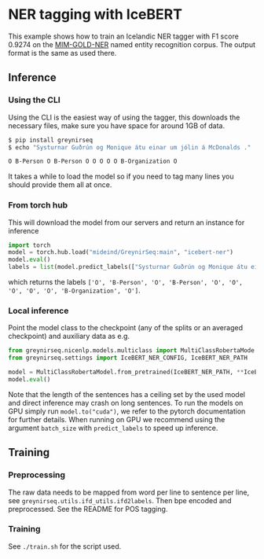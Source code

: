 # NER tagging with IceBERT

This example shows how to train an Icelandic NER tagger with F1 score 0.9274 on the [MIM-GOLD-NER](https://repository.clarin.is/repository/xmlui/handle/20.500.12537/42) named entity recognition corpus. The output format is the same as used there.

## Inference

### Using the CLI

Using the CLI is the easiest way of using the tagger, this downloads the necessary files, make sure you have space for around 1GB of data.

``` bash
$ pip install greynirseq
$ echo "Systurnar Guðrún og Monique átu einar um jólin á McDonalds ." | greynirseq ner --input -

O B-Person O B-Person O O O O O B-Organization O
```

It takes a while to load the model so if you need to tag many lines you should provide them all at once.

### From torch hub

This will download the model from our servers and return an instance for inference

```python
import torch
model = torch.hub.load("mideind/GreynirSeq:main", "icebert-ner")
model.eval()
labels = list(model.predict_labels(["Systurnar Guðrún og Monique átu einar um jólin á McDonalds ."])
```
which returns the labels `['O', 'B-Person', 'O', 'B-Person', 'O', 'O', 'O', 'O', 'O', 'B-Organization', 'O']`.

### Local inference

Point the model class to the checkpoint (any of the splits or an averaged checkpoint) and auxiliary data as e.g.

```python
from greynirseq.nicenlp.models.multiclass import MultiClassRobertaMode
from greynirseq.settings import IceBERT_NER_CONFIG, IceBERT_NER_PATH

model = MultiClassRobertaModel.from_pretrained(IceBERT_NER_PATH, **IceBERT_NER_CONFIG)
model.eval()
```

Note that the length of the sentences has a ceiling set by the used model and direct inference may crash on long sentences. To run the models on GPU simply run `model.to("cuda")`, we refer to the pytorch documentation for further details. When running on GPU we recommend using the argument `batch_size` with `predict_labels` to speed up inference.


## Training
 
### Preprocessing

The raw data needs to be mapped from word per line to sentence per line, see `greynirseq.utils.ifd_utils.ifd2labels`. Then bpe encoded and preprocessed. See the README for POS tagging.

### Training

See `./train.sh` for the script used.


